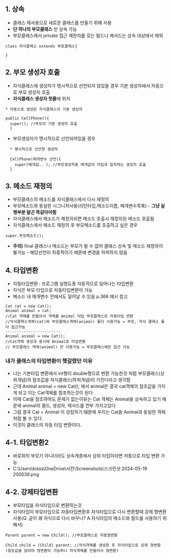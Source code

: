 ## 1. 상속
+ 클래스 재사용으로 새로운 클래스를 만들기 위해 사용
+ **단 하나의 부모클래스** 만 상속 가능
+ 부모클래스에서 private 접근 제한자를 갖는 필드나 메서드는 상속 대상에서 제외
```
class 자식클래스 extends 부모클래스{
          
}
```

## 2. 부모 생성자 호출
+ 자식클래스에 생성자가 명시적으로 선언되지 않았을 경우 기본 생성자에서 자동으로 부모 생성자 호출
+ **자식클래스 생성자 첫줄**에 위치
```
* 자동으로 생성된 자식클래스의 기본 생성자

public CellPhone(){
  super(); //부모의 기본 생성자 호출
  }
```
+ 부모생성자가 명시적으로 선언되어있을 경우
```
  * 명시적으로 선언한 생성자

  CellPhone(매개변수 선언){
    super(매개값.. ); //부모생성자중 매개값의 타입과 일치하는 생성자 호출
  }
```

## 3. 메소드 재정의
+ 부모클래스의 메소드를 자식클래스에서 다시 재정의
+ 부모메소드와 동일한 시그니처사용(리턴타입,메소드이름, 매개변수목록) - **그냥 실행부분 말곤 똑같아야함**
+ 자식클래스에서 메소드가 재정의되면 메소드 호출시 재정의된 메소드 호출됨
+ 자식클래스에서 메소드 재정의 후 부모메소드를 호출하고 싶은 경우
```
super.부모메소드(); 
``` 
+ **주의)** final 클래스나 메소드는 부모가 될 수 없어 클래스 상속 및 메소드 재정의이 불가능 - 해당선언이 최종적이기 때문에 변경을 허락하지 않음

## 4. 타입변환
+ 자동타입변환 : 프로그램 실행도중 자동적으로 일어나는 타입변환
+ 자식은 부모 타입으로 자동타입변환이 가능
+ 메소드 내 매개변수 안에서도 일어날 수 있음 p.366 예시 참고
```
Cat cat = new Cat();
Animal animal = cat;
//Cat 객체를 만들어서 객체를 Animal 타입 부모클래스로 자동타입 변환
//자식클래스객체(cat)와 부모클래스객체(animal) 둘다 사용가능 = 부모, 자식 클래스 둘다 접근가능
------------------------
Animal animal = new Cat();
//Cat객체 생성과 동시에 Animal로 타입변환
// 부모클래스 객체(animal) 만 사용가능 = 부모클래스에만 접근 가능
```
### 내가 클래스의 타입변환이 헷갈렸던 이유
+ 나는 기본타입 변환에서 int형이 double형으로 변환 가능한것 처럼 부모클래스(상위개념)의 참조값을 자식클래스(하위개념)이 가진다라고 생각함
+ 근데 Animal animal = new Cat(); 에서 animal은 결국 cat객체의 참조값을 가지게 되고 이는 Cat객체를 참조하는것이 된다
+ 이때 Cat을 참조하여도 문제가 없는이유는 Cat 객체는 Animal을 상속하고 있기 때문에 animal의 필드, 생성자, 메서드를 전부 가지고있다
+ 그럼 결국 Cat = Animal 이 성립하기 떄문에 우리는 Cat을 Animal과 동일한 객체처럼 볼 수 있다.
+ 이것이 클래스의 자동 타입 변환이다.

## 4-1. 타입변환2
+ 바로위의 부모가 아니더라도 상속계층에서 상위 타입이라면 저동으로 타입 변환 가능
+ C:\Users\kisss\OneDrive\사진\Screenshots\스크린샷 2024-05-19 200538.png


## 4-2. 강제타입변환
+ 부모타입을 자식타입으로 변환하는것
+ 자식타입이 부모타입으로 자동타입변환후 자식타입으로 다시 변환할때 강제 형변환 사용(Q. 굳이 왜 자식으로 다시 바꾸나? A.자식타입의 메소드와 필드를 사용하기 위해서)
```
Parent parent = new Child(); //부모클래스로 자동형변환

Child child = (Child) parent; //자식객체를 생성한 후 자식타입으로 강제 형변환 (참조값을 담아야 형변환이 가능하니 자식객체를 만들어서 형변환)
```
